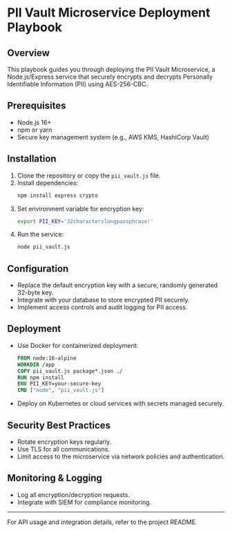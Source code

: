 # PII Vault Microservice Deployment Playbook

## Overview
This playbook guides you through deploying the PII Vault Microservice, a Node.js/Express service that securely encrypts and decrypts Personally Identifiable Information (PII) using AES-256-CBC.

## Prerequisites
- Node.js 16+
- npm or yarn
- Secure key management system (e.g., AWS KMS, HashiCorp Vault)

## Installation

1. Clone the repository or copy the `pii_vault.js` file.
2. Install dependencies:
   ```bash
   npm install express crypto
   ```
3. Set environment variable for encryption key:
   ```bash
   export PII_KEY='32characterslongpassphrase!'
   ```
4. Run the service:
   ```bash
   node pii_vault.js
   ```

## Configuration

- Replace the default encryption key with a secure, randomly generated 32-byte key.
- Integrate with your database to store encrypted PII securely.
- Implement access controls and audit logging for PII access.

## Deployment

- Use Docker for containerized deployment:
  ```dockerfile
  FROM node:16-alpine
  WORKDIR /app
  COPY pii_vault.js package*.json ./
  RUN npm install
  ENV PII_KEY=your-secure-key
  CMD ["node", "pii_vault.js"]
  ```
- Deploy on Kubernetes or cloud services with secrets managed securely.

## Security Best Practices

- Rotate encryption keys regularly.
- Use TLS for all communications.
- Limit access to the microservice via network policies and authentication.

## Monitoring & Logging

- Log all encryption/decryption requests.
- Integrate with SIEM for compliance monitoring.

---

For API usage and integration details, refer to the project README.
